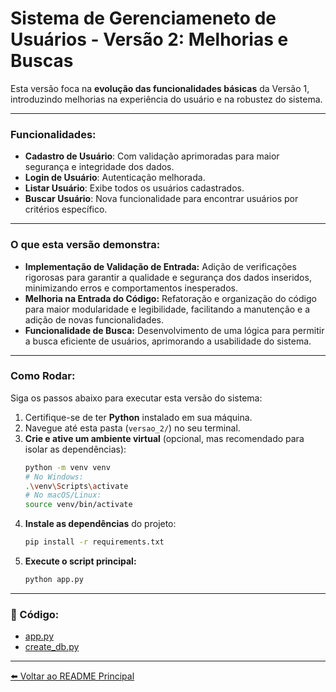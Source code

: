 # Sistema de Gerenciameneto de Usuários - Versão 2: Melhorias e Buscas

Esta versão foca na **evolução das funcionalidades básicas** da Versão 1, introduzindo melhorias na experiência do usuário e na robustez do sistema.

---

### Funcionalidades:
* **Cadastro de Usuário**: Com validação aprimoradas para maior segurança e integridade dos dados.
* **Login de Usuário**: Autenticação melhorada.
* **Listar Usuário**: Exibe todos os usuários cadastrados.
* **Buscar Usuário**: Nova funcionalidade para encontrar usuários por critérios específico.

---

### O que esta versão demonstra:
* **Implementação de Validação de Entrada:** Adição de verificações rigorosas para garantir a qualidade e segurança dos dados inseridos, minimizando erros e comportamentos inesperados.
* **Melhoria na Entrada do Código:** Refatoração e organização do código para maior modularidade e legibilidade, facilitando a manutenção e a adição de novas funcionalidades.
* **Funcionalidade de Busca:** Desenvolvimento de uma lógica para permitir a busca eficiente de usuários, aprimorando a usabilidade do sistema.

---

### Como Rodar:
Siga os passos abaixo para executar esta versão do sistema:

1. Certifique-se de ter **Python** instalado em sua máquina.
2. Navegue até esta pasta (`versao_2/`) no seu terminal.
3. **Crie e ative um ambiente virtual** (opcional, mas recomendado para isolar as dependências):
   ```bash
   python -m venv venv
   # No Windows:
   .\venv\Scripts\activate
   # No macOS/Linux:
   source venv/bin/activate
   ```
4. **Instale as dependências** do projeto:
   ```bash
   pip install -r requirements.txt
   ```
5. **Execute o script principal:**
   ```bash
   python app.py
   ```

---

### 📁 Código:
* [app.py](app.py)
* [create_db.py](create_db.py)

---

[⬅️ Voltar ao README Principal](https://github.com/AdrianeDeCarvalho/sistema-gerenciamento-usuarios)




